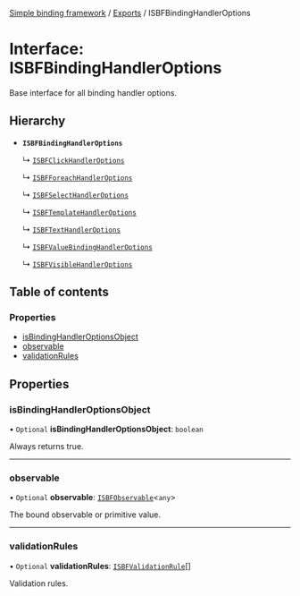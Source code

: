 [Simple binding framework](../README.md) / [Exports](../modules.md) / ISBFBindingHandlerOptions

# Interface: ISBFBindingHandlerOptions

Base interface for all binding handler options.

## Hierarchy

- **`ISBFBindingHandlerOptions`**

  ↳ [`ISBFClickHandlerOptions`](ISBFClickHandlerOptions.md)

  ↳ [`ISBFForeachHandlerOptions`](ISBFForeachHandlerOptions.md)

  ↳ [`ISBFSelectHandlerOptions`](ISBFSelectHandlerOptions.md)

  ↳ [`ISBFTemplateHandlerOptions`](ISBFTemplateHandlerOptions.md)

  ↳ [`ISBFTextHandlerOptions`](ISBFTextHandlerOptions.md)

  ↳ [`ISBFValueBindingHandlerOptions`](ISBFValueBindingHandlerOptions.md)

  ↳ [`ISBFVisibleHandlerOptions`](ISBFVisibleHandlerOptions.md)

## Table of contents

### Properties

- [isBindingHandlerOptionsObject](ISBFBindingHandlerOptions.md#isbindinghandleroptionsobject)
- [observable](ISBFBindingHandlerOptions.md#observable)
- [validationRules](ISBFBindingHandlerOptions.md#validationrules)

## Properties

### isBindingHandlerOptionsObject

• `Optional` **isBindingHandlerOptionsObject**: `boolean`

Always returns true.

___

### observable

• `Optional` **observable**: [`ISBFObservable`](ISBFObservable.md)<`any`\>

The bound observable or primitive value.

___

### validationRules

• `Optional` **validationRules**: [`ISBFValidationRule`](ISBFValidationRule.md)[]

Validation rules.
